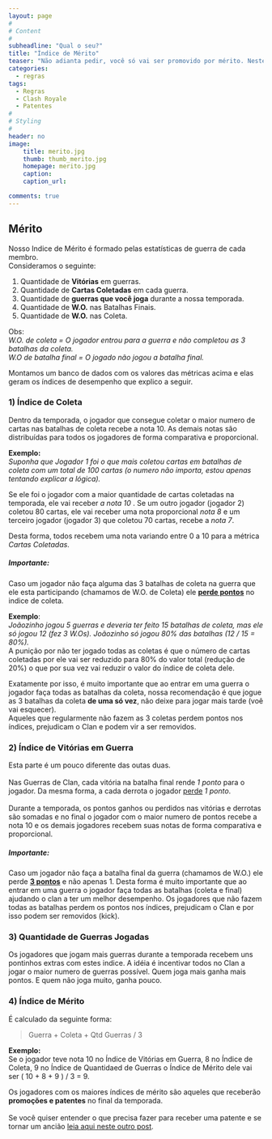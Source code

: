 ```yaml
---
layout: page
#
# Content
#
subheadline: "Qual o seu?"
title: "Índice de Mérito"
teaser: "Não adianta pedir, você só vai ser promovido por mérito. Neste post vamos explicar como funcionam as avaliações dos jogadores dentro do Pr0Gamers. Você precisa entender nosso índice de mérito!"
categories:
  - regras
tags:
  - Regras
  - Clash Royale
  - Patentes
#
# Styling
#
header: no
image:
    title: merito.jpg
    thumb: thumb_merito.jpg
    homepage: merito.jpg
    caption: 
    caption_url: 

comments: true    
---
```


## Mérito

Nosso Indice de Mérito é formado pelas estatísticas de guerra de cada membro.<br>
Consideramos o seguinte:

<ol> 
  <li> Quantidade de <strong>Vitórias</strong> em guerras.</li>
  <li> Quantidade de <strong>Cartas Coletadas</strong> em cada guerra.</li>
  <li>Quantidade de <strong>guerras que você joga</strong> durante a nossa temporada.</li>
  <li> Quantidade de <strong>W.O.</strong> nas Batalhas Finais.</li>
  <li> Quantidade de <strong>W.O.</strong> nas Coleta.</li>
</ol> 

Obs:<br>
<em>W.O. de coleta = O jogador entrou para a guerra e não completou as 3 batalhas da coleta.</em><br>
<em>W.O de batalha final = O jogado não jogou a batalha final.</em><br>

Montamos um banco de dados com os valores das métricas acima e elas geram os índices de desempenho que explico a seguir. 

### 1) Índice de Coleta
Dentro da temporada, o jogador que consegue coletar o maior numero de cartas nas batalhas de coleta recebe a nota 10. As demais notas são distribuídas para todos os jogadores de forma comparativa e proporcional. <br>

<strong>Exemplo:</strong> <br>
<em>Suponha que Jogador 1 foi o que mais coletou cartas em batalhas de coleta com um total de 100 cartas (o numero não importa, estou apenas tentando explicar a lógica).</em> <br> 

Se ele foi o jogador com a maior quantidade de cartas coletadas na temporada, ele vai receber <em>a nota 10 </em>. Se um outro jogador (jogador 2) coletou 80 cartas, ele vai receber uma nota proporcional <em>nota 8</em> e um terceiro jogador (jogador 3) que coletou 70 cartas, recebe a <em>nota 7</em>. <br>

Desta forma, todos recebem uma nota variando entre 0 a 10 para a métrica <em>Cartas Coletadas</em>.<br>

##### Importante:
Caso um jogador não faça alguma das 3 batalhas de coleta na guerra que ele esta participando (chamamos de W.O. de Coleta) ele <strong><u>perde pontos</u></strong> no indice de coleta. 

<strong>Exemplo</strong>: <br>
<em>Joãozinho jogou 5 guerras e deveria ter feito 15 batalhas de coleta, mas ele só jogou 12 (fez 3 W.Os). Joãozinho só jogou 80% das batalhas (12 / 15 = 80%).</em><br> 
A punição por não ter jogado todas as coletas é que o número de cartas coletadas por ele vai ser reduzido para 80% do valor total (redução de 20%) o que por sua vez vai reduzir o valor do índice de coleta dele.

Exatamente por isso, é muito importante que ao entrar em uma guerra o jogador faça todas as batalhas da coleta, nossa recomendação é que jogue as 3 batalhas da coleta <strong>de uma só vez</strong>, não deixe para jogar mais tarde (voê vai esquecer).<br> 
Aqueles que regularmente não fazem as 3 coletas perdem pontos nos índices, prejudicam o Clan e podem vir a ser removidos. <br>

### 2) Índice de Vitórias em Guerra
Esta parte é um pouco diferente das outas duas.<br><br>
Nas Guerras de Clan, cada vitória na batalha final rende <em>1 ponto</em> para o jogador. Da mesma forma, a cada derrota o jogador <u>perde</u> <em>1 ponto</em>. <br><br>
Durante a temporada, os pontos ganhos ou perdidos nas vitórias e derrotas são somadas e no final o jogador com o maior numero de pontos recebe a nota 10 e os demais jogadores recebem suas notas de forma comparativa e proporcional.<br>

##### Importante:
Caso um jogador não faça a batalha final da guerra (chamamos de W.O.) ele perde <strong><u>3 pontos</u></strong> e não apenas 1. Desta forma é muito importante que ao entrar em uma guerra o jogador faça todas as batalhas (coleta e final) ajudando o clan a ter um melhor desempenho. Os jogadores que não fazem todas as batalhas perdem os pontos nos índices, prejudicam o Clan e por isso podem ser removidos (kick). <br>

### 3) Quantidade de Guerras Jogadas
Os jogadores que jogam mais guerras durante a temporada recebem uns pontinhos extras com estes indice. A idéia é incentivar todos no Clan a jogar o maior numero de guerras possível. Quem joga mais ganha mais pontos. E quem não joga muito, ganha pouco. 

### 4) Índice de Mérito

É calculado da seguinte forma: <br>

> <span class="teaser">      Guerra + Coleta + Qtd Guerras / 3</span>

<strong>Exemplo:</strong><br>
Se o jogador teve nota 10 no Índice de Vitórias em Guerra, 8 no Índice de Coleta, 9 no Índice de Quantidaed de Guerras o Índice de Mérito dele vai ser ( 10 + 8 + 9 ) / 3 = 9.<br> 

Os jogadores com os maiores índices de mérito são aqueles que receberão <strong>promoções e patentes</strong> no final da temporada. <br><br>
Se você quiser entender o que precisa fazer para receber uma patente e se tornar um ancião <a href="{{ site.url }}{{ site.baseurl }}/regras/como_ser_anciao" target="_blank">leia aqui neste outro post</a>.

